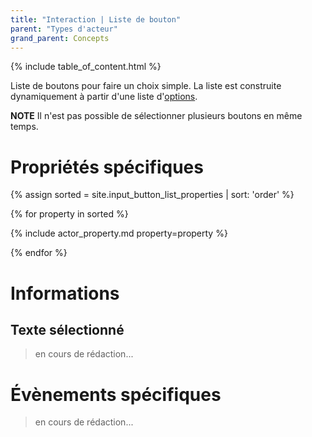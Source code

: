 ```yaml
---
title: "Interaction | Liste de bouton"
parent: "Types d'acteur"
grand_parent: Concepts
---
```


{% include table_of_content.html %}

Liste de boutons pour faire un choix simple. La liste est construite dynamiquement à partir d'une liste d'[options](#options).

**NOTE**
Il n'est pas possible de sélectionner plusieurs boutons en même temps.

# Propriétés spécifiques

{% assign sorted = site.input_button_list_properties | sort: 'order' %}

{% for property in sorted %}

{% include actor_property.md property=property %}

{% endfor %}

# Informations

## Texte sélectionné
> en cours de rédaction...


# Évènements spécifiques

> en cours de rédaction...
